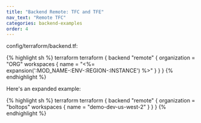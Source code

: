 ```yaml
---
title: "Backend Remote: TFC and TFE"
nav_text: "Remote TFC"
categories: backend-examples
order: 4
---
```


config/terraform/backend.tf:

{% highlight sh %}
terraform
  terraform {
    backend "remote" {
      organization = "ORG"
      workspaces {
      name = "<%= expansion(':MOD_NAME-:ENV-:REGION-:INSTANCE') %>"
    }
  }
}
{% endhighlight %}

Here's an expanded example:

{% highlight sh %}
terraform
  terraform {
    backend "remote" {
      organization = "boltops"
      workspaces {
      name = "demo-dev-us-west-2"
    }
  }
}
{% endhighlight %}
